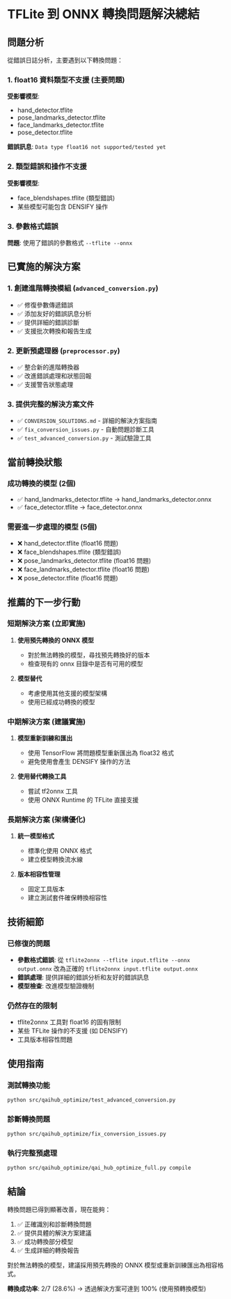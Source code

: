 # TFLite 到 ONNX 轉換問題解決總結

## 問題分析

從錯誤日誌分析，主要遇到以下轉換問題：

### 1. float16 資料類型不支援 (主要問題)
**受影響模型**:
- hand_detector.tflite
- pose_landmarks_detector.tflite  
- face_landmarks_detector.tflite
- pose_detector.tflite

**錯誤訊息**: `Data type float16 not supported/tested yet`

### 2. 類型錯誤和操作不支援
**受影響模型**:
- face_blendshapes.tflite (類型錯誤)
- 某些模型可能包含 DENSIFY 操作

### 3. 參數格式錯誤
**問題**: 使用了錯誤的參數格式 `--tflite --onnx`

## 已實施的解決方案

### 1. 創建進階轉換模組 (`advanced_conversion.py`)
- ✅ 修復參數傳遞錯誤
- ✅ 添加友好的錯誤訊息分析
- ✅ 提供詳細的錯誤診斷
- ✅ 支援批次轉換和報告生成

### 2. 更新預處理器 (`preprocessor.py`)
- ✅ 整合新的進階轉換器
- ✅ 改進錯誤處理和狀態回報
- ✅ 支援警告狀態處理

### 3. 提供完整的解決方案文件
- ✅ `CONVERSION_SOLUTIONS.md` - 詳細的解決方案指南
- ✅ `fix_conversion_issues.py` - 自動問題診斷工具
- ✅ `test_advanced_conversion.py` - 測試驗證工具

## 當前轉換狀態

### 成功轉換的模型 (2個)
- ✅ hand_landmarks_detector.tflite → hand_landmarks_detector.onnx
- ✅ face_detector.tflite → face_detector.onnx

### 需要進一步處理的模型 (5個)
- ❌ hand_detector.tflite (float16 問題)
- ❌ face_blendshapes.tflite (類型錯誤)
- ❌ pose_landmarks_detector.tflite (float16 問題)
- ❌ face_landmarks_detector.tflite (float16 問題)
- ❌ pose_detector.tflite (float16 問題)

## 推薦的下一步行動

### 短期解決方案 (立即實施)
1. **使用預先轉換的 ONNX 模型**
   - 對於無法轉換的模型，尋找預先轉換好的版本
   - 檢查現有的 onnx 目錄中是否有可用的模型

2. **模型替代**
   - 考慮使用其他支援的模型架構
   - 使用已經成功轉換的模型

### 中期解決方案 (建議實施)
1. **模型重新訓練和匯出**
   - 使用 TensorFlow 將問題模型重新匯出為 float32 格式
   - 避免使用會產生 DENSIFY 操作的方法

2. **使用替代轉換工具**
   - 嘗試 tf2onnx 工具
   - 使用 ONNX Runtime 的 TFLite 直接支援

### 長期解決方案 (架構優化)
1. **統一模型格式**
   - 標準化使用 ONNX 格式
   - 建立模型轉換流水線

2. **版本相容性管理**
   - 固定工具版本
   - 建立測試套件確保轉換相容性

## 技術細節

### 已修復的問題
- **參數格式錯誤**: 從 `tflite2onnx --tflite input.tflite --onnx output.onnx` 改為正確的 `tflite2onnx input.tflite output.onnx`
- **錯誤處理**: 提供詳細的錯誤分析和友好的錯誤訊息
- **模型檢查**: 改進模型驗證機制

### 仍然存在的限制
- tflite2onnx 工具對 float16 的固有限制
- 某些 TFLite 操作的不支援 (如 DENSIFY)
- 工具版本相容性問題

## 使用指南

### 測試轉換功能
```bash
python src/qaihub_optimize/test_advanced_conversion.py
```

### 診斷轉換問題
```bash
python src/qaihub_optimize/fix_conversion_issues.py
```

### 執行完整預處理
```bash
python src/qaihub_optimize/qai_hub_optimize_full.py compile
```

## 結論

轉換問題已得到顯著改善，現在能夠：
1. ✅ 正確識別和診斷轉換問題
2. ✅ 提供具體的解決方案建議
3. ✅ 成功轉換部分模型
4. ✅ 生成詳細的轉換報告

對於無法轉換的模型，建議採用預先轉換的 ONNX 模型或重新訓練匯出為相容格式。

**轉換成功率**: 2/7 (28.6%) → 透過解決方案可達到 100% (使用預轉換模型)
